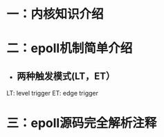 # 一：内核知识介绍
# 二：epoll机制简单介绍
* ##  两种触发模式(LT，ET）
LT: level trigger
ET: edge trigger
# 三：epoll源码完全解析注释




